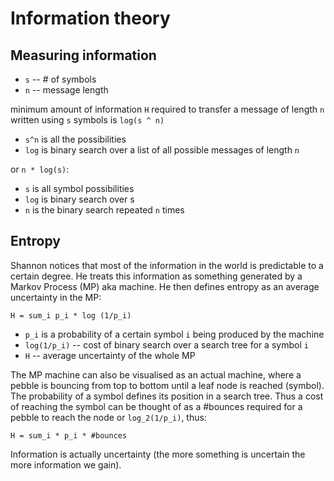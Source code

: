 # Information theory

## Measuring information

* `s` -- # of symbols
* `n` -- message length

minimum amount of information `H` required to transfer a message of length `n` written using `s` symbols is `log(s ^ n)`

- `s^n` is all the possibilities
- `log` is binary search over a list of all possible messages of length `n`

or `n * log(s)`:

- `s` is all symbol possibilities
- `log` is binary search over s
- `n` is the binary search repeated `n` times

## Entropy

Shannon notices that most of the information in the world is predictable to a certain degree. He treats this information as something generated by a Markov Process (MP) aka machine. He then defines entropy as an average uncertainty in the MP:

	H = sum_i p_i * log (1/p_i)

- `p_i` is a probability of a certain symbol `i` being produced by the machine
- `log(1/p_i)` -- cost of binary search over a search tree for a symbol `i`
- `H` -- average uncertainty of the whole MP
	
The MP machine can also be visualised as an actual machine, where a pebble is bouncing from top to bottom until a leaf node is reached (symbol). The probability of a symbol defines its position in a search tree. Thus a cost of reaching the symbol can be thought of as a #bounces required for a pebble to reach the node or `log_2(1/p_i)`, thus:

	H = sum_i * p_i * #bounces

Information is actually uncertainty (the more something is uncertain the more information we gain).

